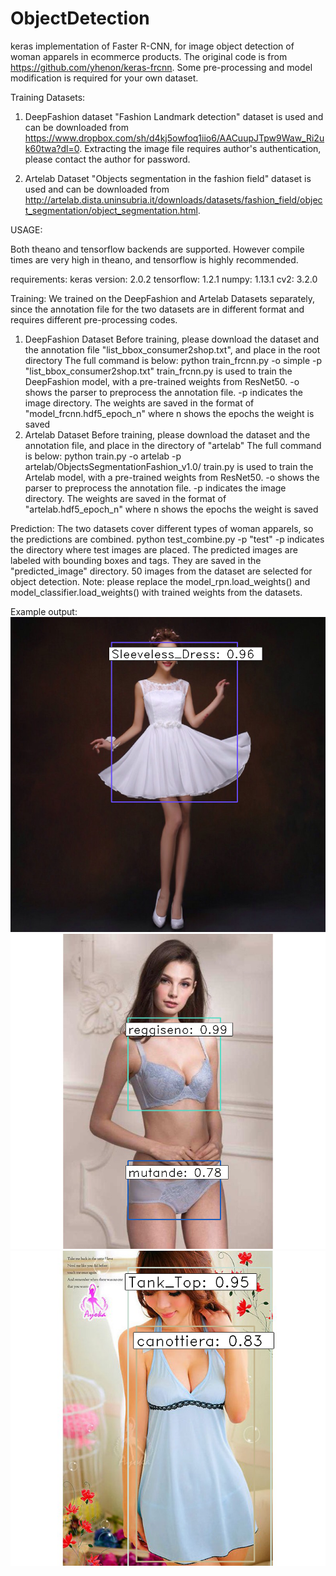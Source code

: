 # ObjectDetection
keras implementation of Faster R-CNN, for image object detection of woman apparels in ecommerce products. The original code is from https://github.com/yhenon/keras-frcnn. Some pre-processing and model modification is required for your own dataset.

Training Datasets:
1. DeepFashion dataset
    "Fashion Landmark detection" dataset is used and can be downloaded from https://www.dropbox.com/sh/d4kj5owfoq1iio6/AACuupJTpw9Waw_Ri2uk60twa?dl=0. Extracting the image file requires author's authentication, please contact the author for password.

2.  Artelab Dataset
  "Objects segmentation in the fashion field" dataset is used and can be downloaded from  http://artelab.dista.uninsubria.it/downloads/datasets/fashion_field/object_segmentation/object_segmentation.html.
  
USAGE:

Both theano and tensorflow backends are supported. However compile times are very high in theano, and tensorflow is highly recommended.

requirements:
keras version: 2.0.2
tensorflow: 1.2.1
numpy: 1.13.1
cv2: 3.2.0


Training:
We trained on the DeepFashion and Artelab Datasets separately, since the annotation file for the two datasets are in different format and requires different pre-processing codes.
1. DeepFashion Dataset
Before training, please download the dataset and the annotation file "list_bbox_consumer2shop.txt", and place in the root directory
The full command is below:
python train_frcnn.py -o simple -p "list_bbox_consumer2shop.txt"
train_frcnn.py is used to train the DeepFashion model, with a pre-trained weights from ResNet50. -o shows the parser to preprocess the annotation file. -p indicates the image directory. The weights are saved in the format of "model_frcnn.hdf5_epoch_n" where n shows the epochs the weight is saved
2. Artelab Dataset
Before training, please download the dataset and the annotation file, and place in the directory of "artelab"
The full command is below:
python train.py -o artelab -p artelab/ObjectsSegmentationFashion_v1.0/
train.py is used to train the Artelab model, with a pre-trained weights from ResNet50. -o shows the parser to preprocess the annotation file. -p indicates the image directory. The weights are saved in the format of "artelab.hdf5_epoch_n" where n shows the epochs the weight is saved

Prediction:
The two datasets cover different types of woman apparels, so the predictions are combined.
python test_combine.py -p "test"
-p indicates the directory where test images are placed.
The predicted images are labeled with bounding boxes and tags. They are saved in the "predicted_image" directory. 50 images from the dataset are selected for object detection.
Note: please replace the model_rpn.load_weights() and model_classifier.load_weights() with trained weights from the datasets.


Example output:
![alt text](https://github.com/sth4k/ObjectDetection/blob/master/predicted_image/1.png)
![alt text](https://github.com/sth4k/ObjectDetection/blob/master/predicted_image/2.png)
![alt text](https://github.com/sth4k/ObjectDetection/blob/master/predicted_image/20.png)



